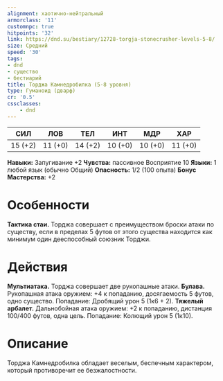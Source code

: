 ```yaml
---
alignment: хаотично-нейтральный
armorclass: '11'
customnpc: true
hitpoints: '32'
link: https://dnd.su/bestiary/12728-torgja-stonecrusher-levels-5-8/
size: Средний
speed: '30'
tags:
- dnd
- существо
- бестиарий
title: Торджа Камнедробилка (5-8 уровня)
type: Гуманоид (дварф)
cr: '0.5'
cssclasses:
    - dnd
---
```



| СИЛ | ЛОВ | ТЕЛ | ИНТ | МДР | ХАР |
|---|---|---|---|---|---|
| 15 (+2) | 11 (+0) | 14 (+2) | 10 (+0) | 10 (+0) | 11 (+0) |
**Навыки:** Запугивание +2
**Чувства:** пассивное Восприятие 10
**Языки:** 1 любой язык (обычно Общий)
**Опасность:** 1/2 (100 опыта)
**Бонус Мастерства:** +2


# Особенности
**Тактика стаи.** Торджа совершает с преимуществом броски атаки по существу, если в пределах 5 футов от этого существа находится как минимум один дееспособный союзник Торджи.


# Действия
**Мультиатака.** Торджа совершает две рукопашные атаки.
**Булава.** Рукопашная атака оружием: +4 к попаданию, досягаемость 5 футов, одно существо. Попадание: Дробящий урон 5 (1к6 + 2).
**Тяжелый арбалет.** Дальнобойная атака оружием: +2 к попаданию, дистанция 100/400 футов, одна цель. Попадание: Колющий урон 5 (1к10).


# Описание
Торджа Камнедробилка обладает веселым, беспечным характером, который противоречит ее безжалостности.